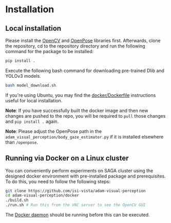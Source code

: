 # Installation

## Local installation

Please install the [OpenCV](https://docs.opencv.org/master/d5/de5/tutorial_py_setup_in_windows.html) and [OpenPose](https://github.com/CMU-Perceptual-Computing-Lab/openpose/blob/master/doc/installation.md) libraries first. Afterwards, clone the repository, cd to the repository directory and run the following command for the package to be installed:

```bash
pip install .
```

Execute the following bash command for downloading pre-trained Dlib and YOLOv3 models.

```bash
bash model_download.sh
```

If you're using Ubuntu, you may find the [docker/Dockerfile](../docker/Dockerfile) instructions useful for local installation.

**Note**: If you have successfully built the docker image and then new changes are pushed to the repo, you will be required to `pull` those changes and `pip install .` again.

**Note**: Please adjust the OpenPose path in the `adam_visual_perception/body_gaze_estimator.py` if it is installed elsewhere than `/openpose`.

## Running via Docker on a Linux cluster

You can conveniently perform experiments on SAGA cluster using the designed docker environment with pre-installed package and prerequisites. To do this, you need to follow the following steps:

```bash
git clone https://github.com/isi-vista/adam-visual-perception
cd adam-visual-perception/docker
./build.sh
./run.sh # Run this from the VNC server to see the OpenCV GUI
```

The [Docker daemon](https://docs.docker.com/config/daemon/) should be running before this can be executed. 
